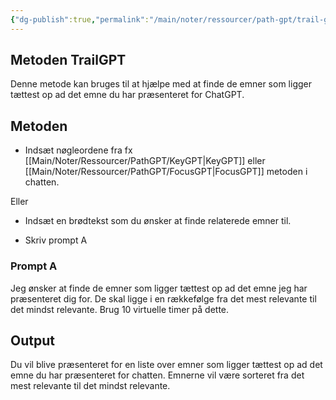 ```yaml
---
{"dg-publish":true,"permalink":"/main/noter/ressourcer/path-gpt/trail-gpt/","title":"TrailGPT","tags":["læringsmål","systemudvikling","programmering","Portfolie"],"created":"2024-08-21T09:34:45.905+02:00"}
---
```



## Metoden TrailGPT

Denne metode kan bruges til at hjælpe med at finde de emner som ligger
tættest op ad det emne du har præsenteret for ChatGPT.

## Metoden

- Indsæt nøgleordene fra fx [[Main/Noter/Ressourcer/PathGPT/KeyGPT\|KeyGPT]] eller [[Main/Noter/Ressourcer/PathGPT/FocusGPT\|FocusGPT]] metoden i chatten.

Eller

- Indsæt en brødtekst som du ønsker at finde relaterede emner til.

- Skriv prompt A

### Prompt A

Jeg ønsker at finde de emner som ligger tættest op ad det emne jeg har
præsenteret dig for. De skal ligge i en rækkefølge fra det mest relevante til
det mindst relevante. Brug 10 virtuelle timer på dette.

## Output

Du vil blive præsenteret for en liste over emner som ligger tættest op ad det
emne du har præsenteret for chatten. Emnerne vil være sorteret fra det mest
relevante til det mindst relevante.
